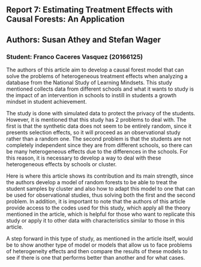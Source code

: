 ## Report 7: Estimating Treatment Effects with Causal Forests: An Application
## Authors: Susan Athey and Stefan Wager
### Student:  Franco Caceres Vasquez (20166125)

The authors of this article aim to develop a causal forest model that can solve the problems of heterogeneous treatment effects when analyzing a database from the National Study of Learning Mindsets.
This study mentioned collects data from different schools and what it wants to study is the impact of an intervention in schools to instill in students a growth mindset in student achievement.

The study is done with simulated data to protect the privacy of the students. However, it is mentioned that this study has 2 problems to deal with. The first is that the synthetic data does not seem to be entirely random, since it presents selection effects, so it will proceed as an observational study rather than a random one. The second problem is that the students are not completely independent since they are from different schools, so there can be many heterogeneous effects due to the differences in the schools. For this reason, it is necessary to develop a way to deal with these heterogeneous effects by schools or cluster.

Here is where this article shows its contribution and its main strength, since the authors develop a model of random forests to be able to treat the student samples by cluster and also how to adapt this model to one that can be used for observational studies, thus solving both the first and the second problem. In addition, it is important to note that the authors of this article provide access to the codes used for this study, which apply all the theory mentioned in the article, which is helpful for those who want to replicate this study or apply it to other data with characteristics similar to those in this article.

A step forward in this type of study, as mentioned in the article itself, would be to show another type of model or models that allow us to face problems of heterogeneity effects and then compare the results of these models to see if there is one that performs better than another and for what cases.
